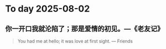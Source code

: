 
# To day 2025-08-02


## 你一开口我就沦陷了；那是爱情的初见。—《老友记》
> You had me at hello; it was love at first sight. — Friends

    
